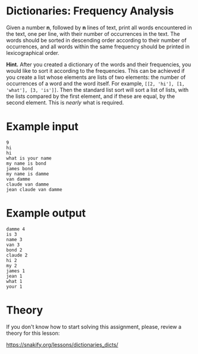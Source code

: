 # Dictionaries: Frequency Analysis

Given a number **n**, followed by **n** lines of text, print all words encountered in the text, one per line, with their number of occurrences in the text. The words should be sorted in descending order according to their number of occurrences, and all words within the same frequency should be printed in lexicographical order.

**Hint.** After you created a dictionary of the words and their frequencies, you would like to sort it according to the frequencies. This can be achieved if you create a list whose elements are lists of two elements: the number of occurrences of a word and the word itself. For example, `[[2, 'hi'], [1, 'what'], [3, 'is']]`. Then the standard list sort will sort a list of lists, with the lists compared by the first element, and if these are equal, by the second element. This is _nearly_ what is required.

# Example input

```
9
hi
hi
what is your name
my name is bond
james bond
my name is damme
van damme
claude van damme
jean claude van damme
```

# Example output

```
damme 4
is 3
name 3
van 3
bond 2
claude 2
hi 2
my 2
james 1
jean 1
what 1
your 1
```

# Theory

If you don't know how to start solving this assignment, please, review a theory for this lesson:

https://snakify.org/lessons/dictionaries_dicts/